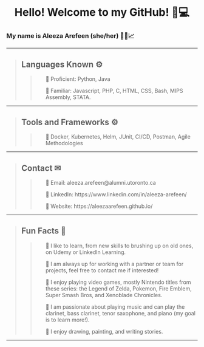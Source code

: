 <div align="center">
 <h1> Hello! Welcome to my GitHub! 👋💻 </h1>
</div>

### My name is Aleeza Arefeen (she/her) 👩‍💻📈
 ---
  >## Languages Known ⚙
  >><ul> 🔹 Proficient: Python, Java </ul> 
  >><ul> 🔹 Familiar: Javascript, PHP, C, HTML, CSS, Bash, MIPS Assembly, STATA. </ul>
 ---
  >## Tools and Frameworks ⚙
  >><ul> 🔹 Docker, Kubernetes, Helm, JUnit, CI/CD, Postman, Agile Methodologies </ul> 
 ---
  >## Contact ✉
  >><ul> 🔹 Email: aleeza.arefeen@alumni.utoronto.ca </ul>
  >><ul> 🔹 LinkedIn: https://www.linkedin.com/in/aleeza-arefeen/ </ul>
  >><ul> 🔹 Website: https://aleezaarefeen.github.io/
 ---
  >## Fun Facts 💬
  >><ul> 🔹 I like to learn, from new skills to brushing up on old ones, on Udemy or LinkedIn Learning. </ul>
  >><ul> 🔹 I am always up for working with a partner or team for projects, feel free to contact me if interested! </ul>
  >><ul> 🔹 I enjoy playing video games, mostly Nintendo titles from these series: the Legend of Zelda, Pokemon, Fire Emblem, Super Smash Bros, and Xenoblade Chronicles. </ul>
  >><ul> 🔹 I am passionate about playing music and can play the clarinet, bass clarinet, tenor saxophone, and piano (my goal is to learn more!). </ul>
  >><ul> 🔹 I enjoy drawing, painting, and writing stories. </ul>
 ---
